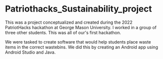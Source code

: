 # Patriothacks_Sustainability_project

This was a project conceptualized and created during the 2022 PatriotHacks hackathon at George Mason University. I worked in a group of three other students. This was all of our's first hackathon.

We were tasked to create software that would help students place waste items in the correct wastebins. We did this by creating an Android app using Android Studio and Java.
